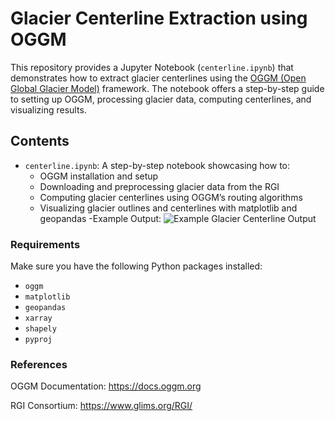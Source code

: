 # Glacier Centerline Extraction using OGGM

This repository provides a Jupyter Notebook (`centerline.ipynb`) that demonstrates how to extract glacier centerlines using the [OGGM (Open Global Glacier Model)](https://oggm.org/) framework. The notebook offers a step-by-step guide to setting up OGGM, processing glacier data, computing centerlines, and visualizing results.

## Contents

- `centerline.ipynb`: A step-by-step notebook showcasing how to:
  - OGGM installation and setup
  - Downloading and preprocessing glacier data from the RGI
  - Computing glacier centerlines using OGGM’s routing algorithms
  - Visualizing glacier outlines and centerlines with matplotlib and geopandas
-Example Output:
![Example Glacier Centerline Output](Fountain_area.png)

### Requirements

Make sure you have the following Python packages installed:
- `oggm`
- `matplotlib`
- `geopandas`
- `xarray`
- `shapely`
- `pyproj`

### References

OGGM Documentation: https://docs.oggm.org

RGI Consortium: https://www.glims.org/RGI/
